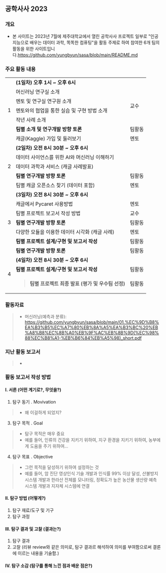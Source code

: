## 공학사사 2023
### 개요
* 본 사이트는 2023년 7월에 제주대학교에서 열린 공학사사 프로젝트 일부로 "인공지능으로 배우는 데이터 과학, 똑똑한 컴퓨팅"을 활동 주제로 하여 참여한 6개 팀의 활동을 위한 사이트입니다.https://github.com/yungbyun/sasa/blob/main/README.md

### 주요 활동 내용
<table>
    <tbody>
        <tr>
            <td rowspan="7">
                1
            </td>
            <td colspan="2">
                <strong>(1일차)&nbsp;오후&nbsp;1시&nbsp;~&nbsp;오후&nbsp;6시&nbsp;</strong>
            </td>
        </tr>
        <tr>
            <td>
                머신러닝 연구실 소개
            </td>
            <td rowspan="4">
                교수
            </td>
        </tr>
        <tr>
            <td>
                멘토 및 연구실 연구원 소개
            </td>
        </tr>
        <tr>
            <td>
                멘토와의 협업을 통한 실습 및 구현 방법 소개
            </td>
        </tr>
        <tr>
            <td>
                작년 사례 소개
            </td>
        </tr>
        <tr>
            <td>
                <strong>팀별 소개 및 연구개발 방향 토론</strong>
            </td>
            <td>
                팀활동
            </td>
        </tr>
        <tr>
            <td>
                캐글(Kaggle)&nbsp;가입 및 둘러보기
            </td>
            <td>
                멘토
            </td>
        </tr>
        <tr>
            <td rowspan="5">
                2
            </td>
            <td>
                <strong>(2일차)&nbsp;오전&nbsp;8시&nbsp;30분&nbsp;~&nbsp;오후&nbsp;6시&nbsp;</strong>
            </td>
            <td>
                &nbsp;
            </td>
        </tr>
        <tr>
            <td>
                데이터 사이언스를 위한 AI와 머신러닝 이해하기&nbsp;
            </td>
            <td>
                &nbsp;
            </td>
        </tr>
        <tr>
            <td>
                데이터 과학과 서비스 (캐글 사례발표)
            </td>
            <td>
                &nbsp;
            </td>
        </tr>
        <tr>
            <td>
                <strong>팀별 연구개발 방향 토론</strong>
            </td>
            <td>
                팀활동
            </td>
        </tr>
        <tr>
            <td>
                팀별 캐글 오픈소스 찾기 (데이터 포함)
            </td>
            <td>
                멘토
            </td>
        </tr>
        <tr>
            <td rowspan="7">
                3
            </td>
            <td>
                <strong>(3일차)&nbsp;오전&nbsp;8시&nbsp;30분&nbsp;~&nbsp;오후&nbsp;6시&nbsp;</strong>
            </td>
            <td>
                &nbsp;
            </td>
        </tr>
        <tr>
            <td>
                캐글에서 Pycaret 사용방법
            </td>
            <td>
                멘토
            </td>
        </tr>
        <tr>
            <td>
                팀별 프로젝트 보고서 작성 방법
            </td>
            <td>
                교수
            </td>
        </tr>
        <tr>
            <td>
                <strong>팀별 연구개발 방향 토론</strong>
            </td>
            <td>
                팀활동
            </td>
        </tr>
        <tr>
            <td>
                다양한 모듈을 이용한 데이터 시각화&nbsp;(캐글 사례)&nbsp;
            </td>
            <td>
                멘토
            </td>
        </tr>
        <tr>
            <td>
                <strong>팀별 프로젝트 설계/구현 및 보고서 작성</strong>
            </td>
            <td>
                팀활동
            </td>
        </tr>
        <tr>
            <td>
                <strong>팀별 연구개발 방향 토론</strong>
            </td>
            <td>
                팀활동
            </td>
        </tr>
        <tr>
            <td rowspan="3">
                4
            </td>
            <td>
                <strong>(4일차)&nbsp;오전&nbsp;8시&nbsp;30분&nbsp;~&nbsp;오후&nbsp;6시&nbsp;</strong>
            </td>
            <td>
                &nbsp;
            </td>
        </tr>
        <tr>
            <td>
                <strong>팀별 프로젝트 설계/구현 및 보고서 작성&nbsp;</strong>
            </td>
            <td>
                팀활동
            </td>
        </tr>
        <tr>
            <td>
                <blockquote>
                    <p>
                        <strong>팀별 프로젝트 최종 발표 (평가 및 우수팀 선정)</strong>
                    </p>
                </blockquote>
            </td>
            <td>
                팀활동
            </td>
        </tr>
    </tbody>
</table>

### 활동자료
> * 머신러닝(예측과 분류): https://github.com/yungbyun/sasa/blob/main/01.%EC%9D%B8%EA%B3%B5%EC%A7%80%EB%8A%A5%EA%B3%BC%20%EB%A8%B8%EC%8B%A0%EB%9F%AC%EB%8B%9D(%EC%98%88%EC%B8%A1-%EB%B6%84%EB%A5%98)_short.pdf

### 지난 활동 보고서
> * 


### 활동 보고서 작성 방법
#### I. 서론 (어떤 계기로?, 무엇을?) 
1. 탐구 동기 . Movivation
> * 왜 이걸하게 되었지?
3. 탐구 목적 . Goal
> * 탐구 목적은 매우 중요
> * 예를 들어, 인류의 건강을 지키기 위하여, 지구 환경을 지키기 위하여, 농부에게 도움을 주기 위하여...
4. 탐구 목표 . Objective
> * 그런 목적을 달성하기 위하여 설정하는 것
> * 예를 들어, 암 진단 영상인식 기술 개발과 인식률 99% 이상 달성, 산불방지 시스템 개발과 한라산 전체를 모니터링, 정확도가 높은 농산물 생산량 예측 시스템 개발과 지자체 시스템에 연결 

#### II. 탐구 방법 (어떻게?)
1. 탐구 재료/도구 및 기구
2. 탐구 과정

#### III. 탐구 결과 및 고찰 (결과는?) 
1. 탐구 결과
2. 고찰 (리뷰 review와 같은 의미로, 탐구 결과르 해석하여 의미를 부여함으로써 결론에 이르는 내용을 기술함.)

#### IV. 탐구 소감 (탐구를 통해 느낀 점과 배운 점은?)
